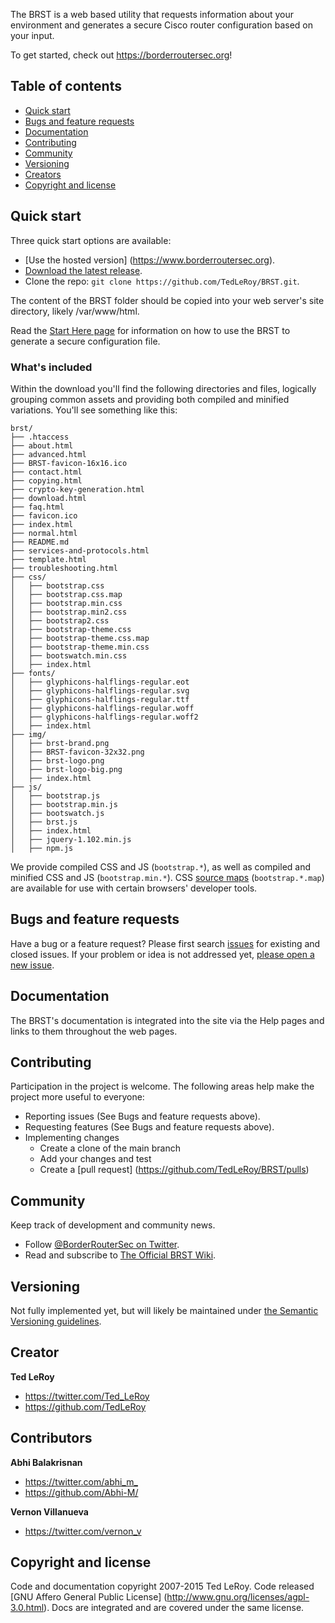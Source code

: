 The BRST is a web based utility that requests information about your environment and generates a secure Cisco router configuration based on your input.

To get started, check out <https://borderroutersec.org>!

## Table of contents

- [Quick start](#quick-start)
- [Bugs and feature requests](#bugs-and-feature-requests)
- [Documentation](#documentation)
- [Contributing](#contributing)
- [Community](#community)
- [Versioning](#versioning)
- [Creators](#creators)
- [Copyright and license](#copyright-and-license)

## Quick start

Three quick start options are available:

- [Use the hosted version] (https://www.borderroutersec.org). 
- [Download the latest release](https://github.com/TedLeRoy/BRST/archive/master.zip).
- Clone the repo: `git clone https://github.com/TedLeRoy/BRST.git`.

The content of the BRST folder should be copied into your web server's site directory, likely /var/www/html.

Read the [Start Here page](https://www.borderroutersec.org//index.html) for information on how to use the BRST to generate a secure configuration file.

### What's included

Within the download you'll find the following directories and files, logically grouping common assets and providing both compiled and minified variations. You'll see something like this:

```
brst/
├── .htaccess
├── about.html
├── advanced.html
├── BRST-favicon-16x16.ico
├── contact.html
├── copying.html
├── crypto-key-generation.html
├── download.html
├── faq.html
├── favicon.ico
├── index.html
├── normal.html
├── README.md
├── services-and-protocols.html
├── template.html
├── troubleshooting.html
├── css/
│   ├── bootstrap.css
│   ├── bootstrap.css.map
│   ├── bootstrap.min.css
│   ├── bootstrap.min2.css
│   ├── bootstrap2.css
│   ├── bootstrap-theme.css
│   ├── bootstrap-theme.css.map
│   ├── bootstrap-theme.min.css
│   ├── bootswatch.min.css
│   ├── index.html
├── fonts/
│   ├── glyphicons-halflings-regular.eot
│   ├── glyphicons-halflings-regular.svg
│   ├── glyphicons-halflings-regular.ttf
│   ├── glyphicons-halflings-regular.woff
│   ├── glyphicons-halflings-regular.woff2
│   ├── index.html
├── img/
│   ├── brst-brand.png
│   ├── BRST-favicon-32x32.png
│   ├── brst-logo.png
│   ├── brst-logo-big.png
│   ├── index.html
├── js/
│   ├── bootstrap.js
│   ├── bootstrap.min.js
│   ├── bootswatch.js
│   ├── brst.js
│   ├── index.html
│   ├── jquery-1.102.min.js
│   ├── npm.js

```

We provide compiled CSS and JS (`bootstrap.*`), as well as compiled and minified CSS and JS (`bootstrap.min.*`). CSS [source maps](https://developers.google.com/chrome-developer-tools/docs/css-preprocessors) (`bootstrap.*.map`) are available for use with certain browsers' developer tools.

## Bugs and feature requests

Have a bug or a feature request? Please first search [issues](https://github.com/TedLeRoy/BRST/issues) for existing and closed issues. If your problem or idea is not addressed yet, [please open a new issue](https://github.com/TedLeRoy/BRST/issues).


## Documentation

The BRST's documentation is integrated into the site via the Help pages and links to them throughout the web pages.


## Contributing

Participation in the project is welcome. The following areas help make the project more useful to everyone:

- Reporting issues (See Bugs and feature requests above).
- Requesting features (See Bugs and feature requests above).
- Implementing changes
    - Create a clone of the main branch
	- Add your changes and test
	- Create a [pull request] (https://github.com/TedLeRoy/BRST/pulls)
	

## Community

Keep track of development and community news.

- Follow [@BorderRouterSec on Twitter](https://twitter.com/borderroutersec).
- Read and subscribe to [The Official BRST Wiki](https://github.com/TedLeRoy/BRST/wiki/About-the-BRST-Project).


## Versioning

Not fully implemented yet, but will likely be maintained under [the Semantic Versioning guidelines](http://semver.org/).



## Creator

**Ted LeRoy**

- <https://twitter.com/Ted_LeRoy>
- <https://github.com/TedLeRoy>

## Contributors

**Abhi Balakrisnan**

- <https://twitter.com/abhi_m_>
- <https://github.com/Abhi-M/>

**Vernon Villanueva**

- <https://twitter.com/vernon_v>


## Copyright and license

Code and documentation copyright 2007-2015 Ted LeRoy. Code released [GNU Affero General Public License] (http://www.gnu.org/licenses/agpl-3.0.html). Docs are integrated and are covered under the same license.

